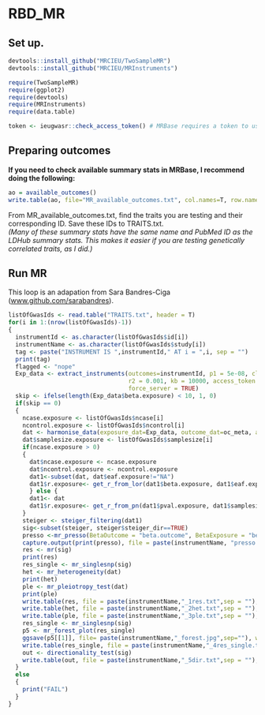 # RBD_MR

## Set up. 
```R
devtools::install_github("MRCIEU/TwoSampleMR")
devtools::install_github("MRCIEU/MRInstruments")

require(TwoSampleMR)
require(ggplot2)
require(devtools)
require(MRInstruments) 
require(data.table)

token <- ieugwasr::check_access_token() # MRBase requires a token to use. 
````
## Preparing outcomes
**If you need to check available summary stats in MRBase, I recommend doing the following:**
```R
ao = available_outcomes()
write.table(ao, file="MR_available_outcomes.txt", col.names=T, row.names=F, sep="\t", quote=F)
````

From MR_available_outcomes.txt, find the traits you are testing and their corresponding ID. Save these IDs to TRAITS.txt.  
*(Many of these summary stats have the same name and PubMed ID as the LDHub summary stats. This makes it easier if you are testing genetically correlated traits, as I did.)*   

## Run MR
This loop is an adapation from Sara Bandres-Ciga (www.github.com/sarabandres).  

```R
listOfGwasIds <- read.table("TRAITS.txt", header = T)
for(i in 1:(nrow(listOfGwasIds)-1))
{
  instrumentId <- as.character(listOfGwasIds$id[i])
  instrumentName <- as.character(listOfGwasIds$study[i])
  tag <- paste("INSTRUMENT IS ",instrumentId," AT i = ",i, sep = "")
  print(tag)
  flagged <- "nope"
  Exp_data <- extract_instruments(outcomes=instrumentId, p1 = 5e-08, clump = TRUE, p2 = 5e-08,
                                  r2 = 0.001, kb = 10000, access_token = token,
                                  force_server = TRUE)
  skip <- ifelse(length(Exp_data$beta.exposure) < 10, 1, 0)
  if(skip == 0)
  {
    ncase.exposure <- listOfGwasIds$ncase[i]
    ncontrol.exposure <- listOfGwasIds$ncontrol[i]
    dat <- harmonise_data(exposure_dat=Exp_data, outcome_dat=oc_meta, action=2)
    dat$samplesize.exposure <- listOfGwasIds$samplesize[i]
    if(ncase.exposure > 0) 
    {
      dat$ncase.exposure <- ncase.exposure
      dat$ncontrol.exposure <- ncontrol.exposure
      dat1<-subset(dat, dat$eaf.exposure!="NA")
      dat1$r.exposure<- get_r_from_lor(dat1$beta.exposure, dat1$eaf.exposure, dat1$ncase.exposure, dat1$ncontrol.exposure, 0.01,  model = "logit")
      } else {
      dat1<- dat
      dat1$r.exposure<- get_r_from_pn(dat1$pval.exposure, dat1$samplesize.exposure)
    }
    steiger <- steiger_filtering(dat1)
    sig<-subset(steiger, steiger$steiger_dir==TRUE)
    presso <-mr_presso(BetaOutcome = "beta.outcome", BetaExposure = "beta.exposure", SdOutcome = "se.outcome", SdExposure = "se.exposure", OUTLIERtest = TRUE, DISTORTIONtest = TRUE, data = sig, NbDistribution = 1000,  SignifThreshold = 0.05)
    capture.output(print(presso), file = paste(instrumentName, "presso.txt", sep = ""))
    res <- mr(sig)
    print(res)
    res_single <- mr_singlesnp(sig)
    het <- mr_heterogeneity(dat)
    print(het)
    ple <- mr_pleiotropy_test(dat)
    print(ple)
    write.table(res, file = paste(instrumentName,"_1res.txt",sep = ""), quote = F, sep = ",")
    write.table(het, file = paste(instrumentName,"_2het.txt",sep = ""), quote = F, sep = ",")
    write.table(ple, file = paste(instrumentName,"_3ple.txt",sep = ""), quote = F, sep = ",")
    res_single <- mr_singlesnp(sig)
    p5 <- mr_forest_plot(res_single)
    ggsave(p5[[1]], file= paste(instrumentName,"_forest.jpg",sep=""), width=7, height=12)
    write.table(res_single, file = paste(instrumentName,"_4res_single.txt",sep = ""), quote = F, sep = ",")
    out <- directionality_test(sig)
    write.table(out, file = paste(instrumentName,"_5dir.txt",sep = ""), quote = F, sep = ",")
  }
  else
  {
    print("FAIL")
  }
}
```
